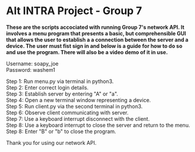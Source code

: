 # Alt INTRA Project - Group 7

**These are the scripts accociated with running Group 7's network API. It involves a menu program that presents a basic, but comprehensible GUI that allows the user to establish a
a connection between the server and a device. The user must fist sign in and below is a guide for how to do so and use the program. There will also be a video demo of it in use.**

Username: soapy_joe  
Password: washem1

Step 1: Run menu.py via terminal in python3.  
Step 2: Enter correct login details.  
Step 3: Establish server by entering "A" or "a".  
Step 4: Open a new terminal window representing a device.  
Step 5: Run client.py via the second terminal in python3.  
Step 6: Observe client communicating with server.  
Step 7: Use a keyboard interrupt disconnect with the client.  
Step 8: Use a keyboard interrupt to close the server and return to the menu.  
Step 8: Enter "B" or "b" to close the program.  

Thank you for using our network API.